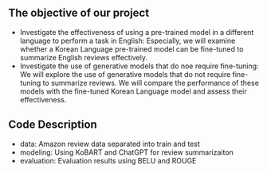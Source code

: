 ## The objective of our project
- Investigate the effectiveness of using a pre-trained model in a different language to perform a task in English: Especially, we will examine whether a Korean Language pre-trained model can be fine-tuned to summarize English reviews effectively.
- Investigate the use of generative models that do noe require fine-tuning: We will explore the use of generative models that do not require fine-tuning to summarize reviews. We will compare the performance of these models with the fine-tuned Korean Language model and assess their effectiveness.

## Code Description
- data: Amazon review data separated into train and test
- modeling: Using KoBART and ChatGPT for review summarizaiton 
- evaluation: Evaluation results using BELU and ROUGE 
